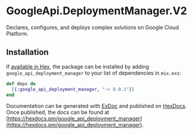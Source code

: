 # GoogleApi.DeploymentManager.V2

Declares, configures, and deploys complex solutions on Google Cloud Platform.

## Installation

If [available in Hex](https://hex.pm/docs/publish), the package can be installed
by adding `google_api_deployment_manager` to your list of dependencies in `mix.exs`:

```elixir
def deps do
  [{:google_api_deployment_manager, "~> 0.0.1"}]
end
```

Documentation can be generated with [ExDoc](https://github.com/elixir-lang/ex_doc)
and published on [HexDocs](https://hexdocs.pm). Once published, the docs can
be found at [https://hexdocs.pm/google_api_deployment_manager](https://hexdocs.pm/google_api_deployment_manager).
